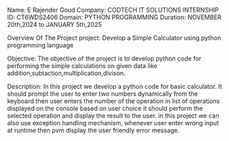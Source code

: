 Name: E Rajender Goud
Company: CODTECH IT SOLUTIONS INTERNSHIP
ID: CT6WDS2406
Domain: PYTHON PROGRAMMING
Duration: NOVEMBER 20th,2024 to JANUARY 5th,2025

Overview Of The Project
project: Develop a Simple Calculator using python programming language

Objective:
The objective of the project is to develop python code for performing the simple calculations on given data like addition,subtaction,multiplication,divison.

Description:
In this project we develop a python code for basic calculator. It should prompt the user to enter two numbers dynamically from the keyboard then user enters the 
number of the operation in list of operations displayed on the console based on user choice it should perform the selected operation and display the result to the user.
in this project we can also use exception handling mechanism, whenever user enter wrong input at runtime then pvm display the user friendly error message.  
